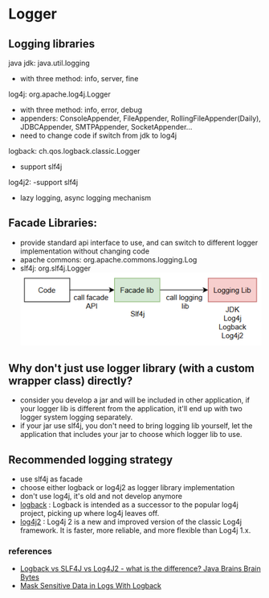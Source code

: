 # Logger

## Logging libraries 
java jdk: java.util.logging 
- with three method: info, server, fine

log4j: org.apache.log4j.Logger
- with three method: info, error, debug
- appenders: ConsoleAppender, FileAppender, RollingFileAppender(Daily), JDBCAppender, SMTPAppender, SocketAppender...
- need to change code if switch from jdk to log4j

logback: ch.qos.logback.classic.Logger
- support slf4j

log4j2:
-support slf4j
- lazy logging, async logging mechanism

## Facade Libraries: 
- provide standard api interface to use, and can switch to different logger implementation without changing code
- apache commons: org.apache.commons.logging.Log
- slf4j: org.slf4j.Logger
![img_1.png](img_1.png)

## Why don't just use logger library (with a custom wrapper class) directly?
- consider you develop a jar and will be included in other application, if your logger lib is different from the application, it'll end up with two logger system logging separately.
- if your jar use slf4j, you don't need to bring logging lib yourself, let the application that includes your jar to choose which logger lib to use. 

## Recommended logging strategy
- use slf4j as facade
- choose either logback or log4j2 as logger library implementation
- don't use log4j, it's old and not develop anymore
- [logback](https://logback.qos.ch/) : Logback is intended as a successor to the popular log4j project, picking up where log4j leaves off.
- [log4j2](https://logging.apache.org/log4j/2.x/) : Log4j 2 is a new and improved version of the classic Log4j framework. It is faster, more reliable, and more flexible than Log4j 1.x.

### references
- [Logback vs SLF4J vs Log4J2 - what is the difference? Java Brains Brain Bytes
](https://youtu.be/SWHYrCXIL38?si=F7BnCVNU6JSlx0Qm)
- [Mask Sensitive Data in Logs With Logback](https://www.baeldung.com/logback-mask-sensitive-data)


